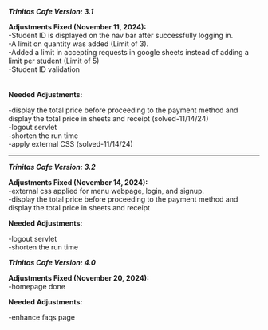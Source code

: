***Trinitas Cafe Version: 3.1***


__Adjustments Fixed (November 11, 2024):__  <br />
-Student ID is displayed on the nav bar after successfully logging in. <br />
-A limit on quantity was added (Limit of 3).  <br />
-Added a limit in accepting requests in google sheets instead of adding a limit per student (Limit of 5)  <br />
-Student ID validation  <br />
 <br /> 
  <br />
__Needed Adjustments:__ <br />

-display the total price before proceeding to the payment method and display the total price in sheets and receipt (solved-11/14/24) <br />
-logout servlet <br />
-shorten the run time <br />
-apply external CSS (solved-11/14/24) <br />


-------------------------------------------------------------------------------------------------------

***Trinitas Cafe Version: 3.2***

__Adjustments Fixed (November 14, 2024):__ <br />
-external css applied for menu webpage, login, and signup. <br />
-display the total price before proceeding to the payment method and display the total price in sheets and receipt <br />

__Needed Adjustments:__ <br />

-logout servlet <br />
-shorten the run time <br />

***Trinitas Cafe Version: 4.0***

__Adjustments Fixed (November 20, 2024):__ <br />
-homepage done

__Needed Adjustments:__ <br />

-enhance faqs page
